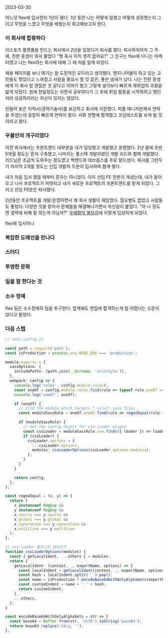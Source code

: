 2023-03-30

어느덧 flex에 입사한지 1년이 됐다. 1년 동안 나는 어떻게 일했고 어떻게 성장했는지 그리고 무엇을 느꼈고 무엇을 배웠는지 회고해보고자 한다.

### 이 회사에 합류하다

이스포츠 플랫폼을 만드는 회사에서 2년을 있었다가 퇴사를 했다. 퇴사하자마자 그 주에, 친한 동생이 와서 물었다 "형 혹시 이직 생각 없어요?" 그 친구는 flex에 다니는 마케터였고 나는 flex라는 회사에 대해 그 때 처음 알게 되었다. 

채용 페이지를 보니 여기는 참 도전적인 곳이라고 생각했다. 엔지니어들이 하고 있는 고민들도 멋있다고 느껴졌고 사람을 중요시 할 것 같은, 좋은 냄새가 났다. 나는 친한 동생에게 이 회사 참 괜찮은 것 같다고 이야기 했고 그렇게 생각보다 빠르게 재취업의 과정을 밟게 되었다. 원래 한달정도는 쉬면서 공부하다가 그 후에 취업 활동을 시작하려고 했던지라 성공하리라는 자신이 있지는 않았다.

만들어 놓은 이력서(경력기술서)를 보강하고 회사에 지원했다. 피플 매니저분께서 연락을 주셨는데 굉장히 빠르게 연락이 왔다. 서류 전형에 합격했고 코딩테스트를 보게 될 것이라고 했다. 




### 우물안의 개구리였다

이전 회사에서는 프론트엔드 대부분을 내가 담당했고 개발했고 운영했다. 2년 중에 초반 5개월 정도는 혼자 구축했고, 나머지는 풀스택 개발자였던 개발 리드와 함께 개발했다. 리드님은 조금씩 도와주는 정도였고 백엔드와 데브옵스를 주로 맡으셨다. 회사를 그만두기 마지막 2개월 정도는 신입 개발자 두분이 입사하여 함께 했다.

내가 처음 입사 했을 때부터 혼자는 아니었다. 이미 선임 FE 한분이 계셨는데, 내가 들어오고 나서 프로젝트가 피벗되고 내가 새로운 프로젝트의 프론트엔드를 맡게 되었다. 그리고 선임 FE분은 퇴사했다.

2년동안 프로젝트를 개발/운영하면서 꽤 회사 생활이 재밌었다. 월요병도 없었고 사람들도 좋았다. 다양한 것을 맡아서 문제들을 해결해나가면서 자신감이 붙었다. "아 나 정도면 경력에 비해 잘 하는게 아닐까?" [우매함의 봉우리](https://namu.wiki/w/%EB%8D%94%EB%8B%9D%20%ED%81%AC%EB%A3%A8%EA%B1%B0%20%ED%9A%A8%EA%B3%BC#s-2.1)에 이렇게 입성하게 되었다.

flex에 입사하니 

### 복잡한 도메인을 만나다







### 스터디


### 투명한 문화


### 일을 잘 한다는 것


### 소수 정예

flex 팀은 소수정예의 팀을 추구한다. 업계에도 면접에 합격하는게 참 어렵다는 소문이 있다고 들었다. 

### 다음 스텝

```ts
// next.config.js

const path = require('path');
const isProduction = process.env.NODE_ENV === 'production';

module.exports = {
  sassOptions: {
    includePaths: [path.join(__dirname, 'src/style')],
  },
  webpack: config => {
    console.log('rules', config.module.rules);
    const oneOf = config.module.rules.find(rule => typeof rule.oneOf === 'object');
    console.log('oneOf', oneOf);

    if (oneOf) {
      // Find the module which targets *.scss|*.sass files
      const moduleSassRule = oneOf.oneOf.find(rule => regexEqual(rule.test, /\.module\.(scss|sass)$/));

      if (moduleSassRule) {
        // Get the config object for css-loader plugin
        const cssLoader = moduleSassRule.use.find(({ loader }) => loader.includes('/css-loader/'));
        if (cssLoader) {
          cssLoader.options = {
            ...cssLoader.options,
            modules: cssLoaderOptions(cssLoader.options.modules),
          };
        }
      }
    }

    return config;
  },
};

const regexEqual = (x, y) => {
  return (
    x instanceof RegExp &&
    y instanceof RegExp &&
    x.source === y.source &&
    x.global === y.global &&
    x.ignoreCase === y.ignoreCase &&
    x.multiline === y.multiline
  );
};

// css-loader 플러그인 덮어쓰기
function cssLoaderOptions(modules) {
  const { getLocalIdent, ...others } = modules;
  return {
    getLocalIdent: (context, _, exportName, options) => {
      const localIndent = getLocalIdent(context, _, exportName, options);
      const hash = localIndent.split('_').pop();
      const name = isProduction ? encodeBase64WithOnlyAlphabets(exportName) : exportName;
      const customIndent = name + '_' + hash;
      return customIndent;
    },
    ...others,
  };
}

const encodeBase64WithOnlyAlphabets = str => {
  const base64 = Buffer.from(str, 'utf8').toString('base64');
  return base64.replace(/\W/g, '');
};
```